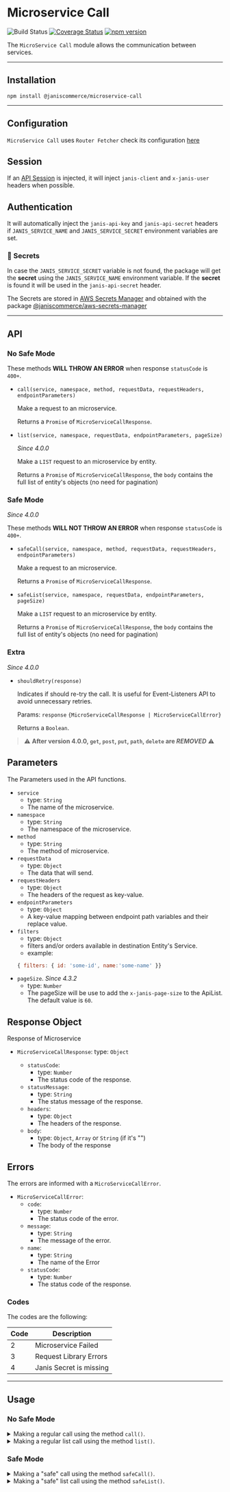 # Microservice Call

![Build Status](https://github.com/janis-commerce/microservice-call/workflows/Build%20Status/badge.svg)
[![Coverage Status](https://coveralls.io/repos/github/janis-commerce/microservice-call/badge.svg?branch=master)](https://coveralls.io/github/janis-commerce/microservice-call?branch=master)
[![npm version](https://badge.fury.io/js/%40janiscommerce%2Fmicroservice-call.svg)](https://www.npmjs.com/package/@janiscommerce/microservice-call)

The `MicroService Call` module allows the communication between services.

---

## Installation

```
npm install @janiscommerce/microservice-call
```

---

## Configuration

`MicroService Call` uses `Router Fetcher` check its configuration [here](https://www.npmjs.com/package/@janiscommerce/router-fetcher)

## Session
If an [API Session](https://www.npmjs.com/package/@janiscommerce/api-session) is injected, it will inject `janis-client` and `x-janis-user` headers when possible.

## Authentication
It will automatically inject the `janis-api-key` and `janis-api-secret` headers if `JANIS_SERVICE_NAME` and `JANIS_SERVICE_SECRET` environment variables are set.

### 🔑 Secrets
In case the `JANIS_SERVICE_SECRET` variable is not found, the package will get the **secret** using the `JANIS_SERVICE_NAME` environment variable.
If the **secret** is found it will be used in the `janis-api-secret` header.

The Secrets are stored in [AWS Secrets Manager](https://aws.amazon.com/secrets-manager) and obtained with the package [@janiscommerce/aws-secrets-manager](https://www.npmjs.com/package/@janiscommerce/aws-secrets-manager)

---

## API

### No Safe Mode

These methods **WILL THROW AN ERROR** when response `statusCode` is `400+`.

* `call(service, namespace, method, requestData, requestHeaders, endpointParameters)`

	Make a request to an microservice.

	Returns a `Promise` of `MicroServiceCallResponse`.

* `list(service, namespace, requestData, endpointParameters, pageSize)`

	_Since 4.0.0_

	Make a `LIST` request to an microservice by entity.

	Returns a `Promise` of `MicroServiceCallResponse`, the `body` contains the full list of entity's objects (no need for pagination)

### Safe Mode

_Since 4.0.0_

These methods **WILL NOT THROW AN ERROR** when response `statusCode` is `400+`.

* `safeCall(service, namespace, method, requestData, requestHeaders, endpointParameters)`

	Make a request to an microservice.

	Returns a `Promise` of `MicroServiceCallResponse`.

* `safeList(service, namespace, requestData, endpointParameters, pageSize)`

	Make a `LIST` request to an microservice by entity.

	Returns a `Promise` of `MicroServiceCallResponse`, the `body` contains the full list of entity's objects (no need for pagination)

### Extra

_Since 4.0.0_

* `shouldRetry(response)`

	Indicates if should re-try the call. It is useful for Event-Listeners API to avoid unnecessary retries.

	Params: `response` `{MicroServiceCallResponse | MicroServiceCallError}`

	Returns a `Boolean`.

> :warning: **After version 4.0.0, `get`, `post`, `put`, `path`, `delete` are *REMOVED***  :warning:

## Parameters

The Parameters used in the API functions.

* `service`
	* type: `String`
	* The name of the microservice.
* `namespace`
	* type: `String`
	* The namespace of the microservice.
* `method`
	* type: `String`
	* The method of microservice.
* `requestData`
	* type: `Object`
	* The data that will send.
* `requestHeaders`
	* type: `Object`
	* The headers of the request as key-value.
* `endpointParameters`
	* type: `Object`
	* A key-value mapping between endpoint path variables and their replace value.
* `filters`
	* type: `Object`
	* filters and/or orders available in destination Entity's Service.
	* example:
	```js
	{ filters: { id: 'some-id', name:'some-name' }}
	```
* `pageSize`. _Since 4.3.2_
	* type: `Number`
	* The pageSize will be use to add the `x-janis-page-size` to the ApiList. The default value is `60`.

## Response Object

Response of Microservice

* `MicroServiceCallResponse`:
	type: `Object`

	* `statusCode`:
		* type: `Number`
		* The status code of the response.
	* `statusMessage`:
		* type: `String`
		* The status message of the response.
	* `headers`:
		* type: `Object`
		* The headers of the response.
	* `body`:
		* type: `Object`, `Array` or `String` (if it's "")
		* The body of the response

## Errors

The errors are informed with a `MicroServiceCallError`.

* `MicroServiceCallError`:
	* `code`:
		* type: `Number`
		* The status code of the error.
	* `message`:
		* type: `String`
		* The message of the error.
	* `name`:
		* type: `String`
		* The name of the Error
	* `statusCode`:
		* type: `Number`
		* The status code of the response.

### Codes

The codes are the following:

| Code | Description |
|-----|-----------------------------|
| 2 | Microservice Failed |
| 3 | Request Library Errors |
| 4 | Janis Secret is missing |

---

## Usage

### No Safe Mode

<details>
	<summary>Making a regular call using the method <code>call()</code>.</summary>

```javascript
const MicroServiceCall = require('@janiscommerce/microservice-call');

const ms = new MicroServiceCall();

// Make a GET request to ms "sac" with the namespace "claim-type" and method "get".
try {
	const response = await ms.call('sac', 'claim-type', 'get', null, null, {
		foo: 'bar'
	});
	/*
		Response example
		{
			headers: {}, // The headers of the response.
			statusCode: 200,
			statusMessage: 'Ok',
			body: {
				foo: 'bar',
				id: 'foo-id',
				other: 100
			}
		}
	*/

} catch(error){
	/*
		Error Response Example:
		{
			name: 'MicroServiceCallError'
			message: 'Could not found claim',
			code: 2,
			statusCode: 404
		}
	*/

	if(ms.shouldRetry(error)) // false
		throw new Error('Should Retry')

	// Do something
}
```
</details>

<details>
	<summary>Making a regular list call using the method <code>list()</code>.</summary>

```javascript
const MicroServiceCall = require('@janiscommerce/microservice-call');

const ms = new MicroServiceCall();

// Make a LIST request to ms "catalog" with the namespace "brand" with status filter
try {
	const filters = {
		status: 'active'
	};

	const response = await ms.list('catalog', 'brand', { filters });
	/*
		Response example
		{
			headers: {}, // The headers of the response.
			statusCode: 200,
			statusMessage: 'Ok',
			body: [
				{
					id: 'brand-1',
					referenceId: 'reference-id-1',
					name: 'Brand One'
				},
				{
					id: 'brand-2',
					referenceId: 'reference-id-2',
					name: 'Brand Two'
				},
				// 1997 objects ...
				{
					id: 'brand-2000',
					referenceId: 'reference-id-2000',
					name: 'Brand Two Thousands'
				}
			]
		}
	*/

} catch(err){
	/*
		Error Response Example:
		{
			name: 'MicroServiceCallError'
			message: 'Database Fails',
			code: 2,
			statusCode: 500
		}
	*/

	if(ms.shouldRetry(error)) // true
		throw new Error('Service Call Fails. Should Retry')

	// Do something
}
```

</details>

### Safe Mode

<details>
	<summary>Making a "safe" call using the method <code>safeCall()</code>.</summary>

```javascript
const MicroServiceCall = require('@janiscommerce/microservice-call');

const ms = new MicroServiceCall();

// Make a GET request to ms "pricing" with the namespace "base-price" and method "get".

const response = await ms.safeCall('pricing', 'base-price', 'get', null, null, {
	foo: 'bar'
});
/*
	Response example
	{
		headers: {}, // The headers of the response.
		statusCode: 504,
		statusMessage: null,
		body: {
			message: 'Timeout'
		}
	}
*/

if(ms.shouldRetry(response)) // true
	throw new Error('Should Retry')

// Do something


// Make a POST request to ms "wms" with the namespace "stock" and method "post".

const response = await ms.safeCall('wms', 'stock', 'post', { name: 'stock-1', quantity: 1 });
/*
	Response example
	{
		headers: {}, // The headers of the response.
		statusCode: 200,
			statusMessage: 'Ok',
			body: {
				id: 'stock-id-1'
			}
	}
*/

if(ms.shouldRetry(response)) // false
	throw new Error('Should Retry')

// Do something

```

</details>

<details>
	<summary>Making a "safe" list call using the method <code>safeList()</code>.</summary>


```javascript
const MicroServiceCall = require('@janiscommerce/microservice-call');

const ms = new MicroServiceCall();

// Make a LIST request to ms "commerce" with the namespace "seller" with status filter

const filters = {
	status: 'active'
};

const response = await ms.safeList('commerce', 'seller', { filters });
/*
	Response example
	{
		headers: {}, // The headers of the response.
		statusCode: 200,
		statusMessage: 'Ok',
		body: [
			{
				id: 'seller-1',
				referenceId: 'reference-id-1',
				name: 'Seller One'
			},
			{
				id: 'seller-2',
				referenceId: 'reference-id-2',
				name: 'Seller Two'
			},
			// 1997 objects ...
			{
				id: 'seller-2000',
				referenceId: 'reference-id-2000',
				name: 'Seller Two Thousands'
			}
		]
	}
*/

if(ms.shouldRetry(error)) // false
	throw new Error('Service Call Fails. Should Retry')

// Do something

```
</details>